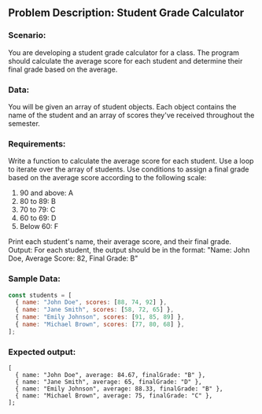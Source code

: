 ## Problem Description: Student Grade Calculator

### Scenario:

You are developing a student grade calculator for a class. The program should calculate the average score for each student and determine their final grade based on the average.

### Data:

You will be given an array of student objects. Each object contains the name of the student and an array of scores they've received throughout the semester.

### Requirements:

Write a function to calculate the average score for each student.
Use a loop to iterate over the array of students.
Use conditions to assign a final grade based on the average score according to the following scale:

1. 90 and above: A
2. 80 to 89: B
3. 70 to 79: C
4. 60 to 69: D
5. Below 60: F

Print each student's name, their average score, and their final grade.
Output:
For each student, the output should be in the format:
"Name: John Doe, Average Score: 82, Final Grade: B"

### Sample Data:

```javascript
const students = [
  { name: "John Doe", scores: [88, 74, 92] },
  { name: "Jane Smith", scores: [58, 72, 65] },
  { name: "Emily Johnson", scores: [91, 85, 89] },
  { name: "Michael Brown", scores: [77, 80, 68] },
];
```

### Expected output:

```
[
  { name: "John Doe", average: 84.67, finalGrade: "B" },
  { name: "Jane Smith", average: 65, finalGrade: "D" },
  { name: "Emily Johnson", average: 88.33, finalGrade: "B" },
  { name: "Michael Brown", average: 75, finalGrade: "C" },
];
```
